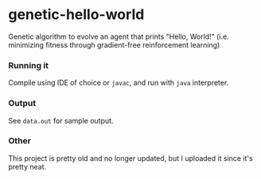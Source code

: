 # genetic-hello-world
Genetic algorithm to evolve an agent that prints "Hello, World!" (i.e. minimizing fitness through gradient-free reinforcement learning)

### Running it
Compile using IDE of choice or `javac`, and run with `java` interpreter.

### Output
See `data.out` for sample output.

### Other
This project is pretty old and no longer updated, but I uploaded it since it's pretty neat.
